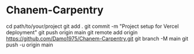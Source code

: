# Chanem-Carpentry
cd path/to/your/project
git add .
git commit -m "Project setup for Vercel deployment"
git push origin main
git remote add origin https://github.com/Damo1975/Chanem-Carpentry.git
git branch -M main
git push -u origin main
